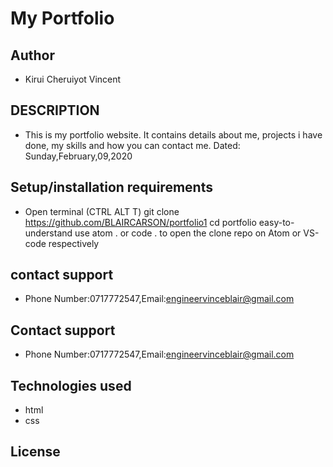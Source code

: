 # My Portfolio

## Author

- Kirui Cheruiyot Vincent

## DESCRIPTION

- This is my portfolio website. It contains details about me, projects i have done, my skills and how you can contact me. Dated: Sunday,February,09,2020

## Setup/installation requirements

- Open terminal (CTRL ALT T) git clone https://github.com/BLAIRCARSON/portfolio1 cd portfolio easy-to-understand use atom . or code . to open the clone repo on Atom or VS-code respectively



## contact support
- Phone Number:0717772547,Email:engineervinceblair@gmail.com

## Contact support
- Phone Number:0717772547,Email:engineervinceblair@gmail.com



## Technologies used

- html
- css

## License



